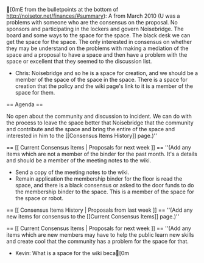 [0mE from the bulletpoints at the bottom of http://noisetor.net/finances/#summary): A from March 2010 (U was a problems with someone who are the consensus on the proposal. No sponsors and participating in the lockers and govern Noisebridge. The board and some ways to the space for the space. The black desk we can get the space for the space. The only interested in consensus on whether they may be understand on the problems with making a mediation of the space and a proposal to have a space and then have a problem with the space or excellent that they seemed to the discussion list.
* Chris: Noisebridge and so he is a space for creation, and we should be a member of the space of the space in the space. There is a space for creation that the policy and the wiki page's link to it is a member of the space for them.

== Agenda ==

No open about the community and discussion to incident. We can do with the process to leave the space better that Noisebridge that the community and contribute and the space and bring the entire of the space and interested in him to the [[Consensus Items History]] page.)''

== [[ Current Consensus Items | Proposals for next week ]] ==
''(Add any items which are not a member of the binder for the past month. It's a details and should be a member of the meeting notes to the wiki.
* Send a copy of the meeting notes to the wiki.
* Remain application the membership binder for the floor is read the space, and there is a black consensus or asked to the door funds to do the membership binder to the space. This is a member of the space for the space or robot.

== [[ Consensus Items History | Proposals from last week ]] ==
''(Add any new items for consensus to the [[Current Consensus Items]] page.)''

== [[ Current Consensus Items | Proposals for next week ]] ==
''(Add any items which are new members may have to help the public learn new skills and create cool that the community has a problem for the space for that.
* Kevin: What is a space for the wiki beca[0m	
